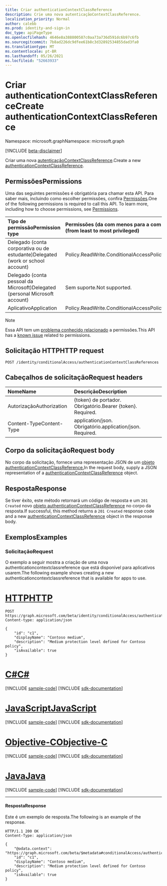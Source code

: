 ```yaml
---
title: Criar authenticationContextClassReference
description: Crie uma nova autenticaçãoContextClassReference.
localization_priority: Normal
author: calebb
ms.prod: identity-and-sign-in
doc_type: apiPageType
ms.openlocfilehash: 4646e8a388800587c0aa73a736d591dc6b97c6fb
ms.sourcegitcommit: 7b8ad226dc9dfee61b8c3d32892534855dad3fa0
ms.translationtype: MT
ms.contentlocale: pt-BR
ms.lasthandoff: 05/26/2021
ms.locfileid: "52663933"
---
```

# <a name="create-authenticationcontextclassreference"></a><span data-ttu-id="31412-103">Criar authenticationContextClassReference</span><span class="sxs-lookup"><span data-stu-id="31412-103">Create authenticationContextClassReference</span></span>

<span data-ttu-id="31412-104">Namespace: microsoft.graph</span><span class="sxs-lookup"><span data-stu-id="31412-104">Namespace: microsoft.graph</span></span>

[!INCLUDE [beta-disclaimer](../../includes/beta-disclaimer.md)]

<span data-ttu-id="31412-105">Criar uma nova [autenticaçãoContextClassReference](../resources/authenticationContextClassReference.md).</span><span class="sxs-lookup"><span data-stu-id="31412-105">Create a new [authenticationContextClassReference](../resources/authenticationContextClassReference.md).</span></span>

## <a name="permissions"></a><span data-ttu-id="31412-106">Permissões</span><span class="sxs-lookup"><span data-stu-id="31412-106">Permissions</span></span>

<span data-ttu-id="31412-p101">Uma das seguintes permissões é obrigatória para chamar esta API. Para saber mais, incluindo como escolher permissões, confira [Permissões](/graph/permissions-reference).</span><span class="sxs-lookup"><span data-stu-id="31412-p101">One of the following permissions is required to call this API. To learn more, including how to choose permissions, see [Permissions](/graph/permissions-reference).</span></span>

|<span data-ttu-id="31412-109">Tipo de permissão</span><span class="sxs-lookup"><span data-stu-id="31412-109">Permission type</span></span>                        | <span data-ttu-id="31412-110">Permissões (da com menos para a com mais privilégios)</span><span class="sxs-lookup"><span data-stu-id="31412-110">Permissions (from least to most privileged)</span></span>                    |
|:--------------------------------------|:---------------------------------------------------------------|
|<span data-ttu-id="31412-111">Delegado (conta corporativa ou de estudante)</span><span class="sxs-lookup"><span data-stu-id="31412-111">Delegated (work or school account)</span></span>     | <span data-ttu-id="31412-112">Policy.ReadWrite.ConditionalAccess</span><span class="sxs-lookup"><span data-stu-id="31412-112">Policy.ReadWrite.ConditionalAccess</span></span> |
|<span data-ttu-id="31412-113">Delegado (conta pessoal da Microsoft)</span><span class="sxs-lookup"><span data-stu-id="31412-113">Delegated (personal Microsoft account)</span></span> | <span data-ttu-id="31412-114">Sem suporte.</span><span class="sxs-lookup"><span data-stu-id="31412-114">Not supported.</span></span> |
|<span data-ttu-id="31412-115">Aplicativo</span><span class="sxs-lookup"><span data-stu-id="31412-115">Application</span></span>                            | <span data-ttu-id="31412-116">Policy.ReadWrite.ConditionalAccess</span><span class="sxs-lookup"><span data-stu-id="31412-116">Policy.ReadWrite.ConditionalAccess</span></span> |

> [!NOTE]
> <span data-ttu-id="31412-117">Essa API tem um [problema conhecido relacionado](/graph/known-issues#permissions) a permissões.</span><span class="sxs-lookup"><span data-stu-id="31412-117">This API has a [known issue](/graph/known-issues#permissions) related to permissions.</span></span>

## <a name="http-request"></a><span data-ttu-id="31412-118">Solicitação HTTP</span><span class="sxs-lookup"><span data-stu-id="31412-118">HTTP request</span></span>

<!-- { "blockType": "ignored" } -->

```http
POST /identity/conditionalAccess/authenticationContextClassReferences
```

## <a name="request-headers"></a><span data-ttu-id="31412-119">Cabeçalhos de solicitação</span><span class="sxs-lookup"><span data-stu-id="31412-119">Request headers</span></span>

| <span data-ttu-id="31412-120">Nome</span><span class="sxs-lookup"><span data-stu-id="31412-120">Name</span></span>          | <span data-ttu-id="31412-121">Descrição</span><span class="sxs-lookup"><span data-stu-id="31412-121">Description</span></span>      |
|:--------------|:-----------------|
| <span data-ttu-id="31412-122">Autorização</span><span class="sxs-lookup"><span data-stu-id="31412-122">Authorization</span></span> | <span data-ttu-id="31412-p102">{token} de portador. Obrigatório.</span><span class="sxs-lookup"><span data-stu-id="31412-p102">Bearer {token}. Required.</span></span>   |
| <span data-ttu-id="31412-125">Content-Type</span><span class="sxs-lookup"><span data-stu-id="31412-125">Content-Type</span></span>  | <span data-ttu-id="31412-p103">application/json. Obrigatório.</span><span class="sxs-lookup"><span data-stu-id="31412-p103">application/json. Required.</span></span> |

## <a name="request-body"></a><span data-ttu-id="31412-128">Corpo da solicitação</span><span class="sxs-lookup"><span data-stu-id="31412-128">Request body</span></span>

<span data-ttu-id="31412-129">No corpo da solicitação, fornece uma representação JSON de um [objeto authenticationContextClassReference.](../resources/authenticationcontextclassreference.md)</span><span class="sxs-lookup"><span data-stu-id="31412-129">In the request body, supply a JSON representation of a [authenticationContextClassReference](../resources/authenticationcontextclassreference.md) object.</span></span>

## <a name="response"></a><span data-ttu-id="31412-130">Resposta</span><span class="sxs-lookup"><span data-stu-id="31412-130">Response</span></span>

<span data-ttu-id="31412-131">Se tiver êxito, este método retornará um código de resposta e um `201 Created` novo [objeto authenticationContextClassReference](../resources/authenticationcontextclassreference.md) no corpo da resposta.</span><span class="sxs-lookup"><span data-stu-id="31412-131">If successful, this method returns a `201 Created` response code and a new [authenticationContextClassReference](../resources/authenticationcontextclassreference.md) object in the response body.</span></span>

## <a name="examples"></a><span data-ttu-id="31412-132">Exemplos</span><span class="sxs-lookup"><span data-stu-id="31412-132">Examples</span></span>

### <a name="request"></a><span data-ttu-id="31412-133">Solicitação</span><span class="sxs-lookup"><span data-stu-id="31412-133">Request</span></span>
<span data-ttu-id="31412-134">O exemplo a seguir mostra a criação de uma nova authenticationcontextclassreference que está disponível para aplicativos usarem.</span><span class="sxs-lookup"><span data-stu-id="31412-134">The following example shows creating a new authenticationcontextclassreference that is available for apps to use.</span></span>




# <a name="http"></a>[<span data-ttu-id="31412-135">HTTP</span><span class="sxs-lookup"><span data-stu-id="31412-135">HTTP</span></span>](#tab/http)
<!-- {
  "blockType": "request",
  "name": "create_authenticationcontextclassreference"
}-->

```http
POST https://graph.microsoft.com/beta/identity/conditionalAccess/authenticationContextClassReferences
Content-type: application/json

{
    "id": "c1",
    "displayName": "Contoso medium",
    "description": "Medium protection level defined for Contoso policy",
    "isAvailable": true
}

```
# <a name="c"></a>[<span data-ttu-id="31412-136">C#</span><span class="sxs-lookup"><span data-stu-id="31412-136">C#</span></span>](#tab/csharp)
[!INCLUDE [sample-code](../includes/snippets/csharp/create-authenticationcontextclassreference-csharp-snippets.md)]
[!INCLUDE [sdk-documentation](../includes/snippets/snippets-sdk-documentation-link.md)]

# <a name="javascript"></a>[<span data-ttu-id="31412-137">JavaScript</span><span class="sxs-lookup"><span data-stu-id="31412-137">JavaScript</span></span>](#tab/javascript)
[!INCLUDE [sample-code](../includes/snippets/javascript/create-authenticationcontextclassreference-javascript-snippets.md)]
[!INCLUDE [sdk-documentation](../includes/snippets/snippets-sdk-documentation-link.md)]

# <a name="objective-c"></a>[<span data-ttu-id="31412-138">Objective-C</span><span class="sxs-lookup"><span data-stu-id="31412-138">Objective-C</span></span>](#tab/objc)
[!INCLUDE [sample-code](../includes/snippets/objc/create-authenticationcontextclassreference-objc-snippets.md)]
[!INCLUDE [sdk-documentation](../includes/snippets/snippets-sdk-documentation-link.md)]

# <a name="java"></a>[<span data-ttu-id="31412-139">Java</span><span class="sxs-lookup"><span data-stu-id="31412-139">Java</span></span>](#tab/java)
[!INCLUDE [sample-code](../includes/snippets/java/create-authenticationcontextclassreference-java-snippets.md)]
[!INCLUDE [sdk-documentation](../includes/snippets/snippets-sdk-documentation-link.md)]

---




#### <a name="response"></a><span data-ttu-id="31412-140">Resposta</span><span class="sxs-lookup"><span data-stu-id="31412-140">Response</span></span>

<span data-ttu-id="31412-141">Este é um exemplo de resposta.</span><span class="sxs-lookup"><span data-stu-id="31412-141">The following is an example of the response.</span></span>
<!-- {
  "blockType": "response",
  "truncated": false,
  "@odata.type": "microsoft.graph.authenticationContextClassReference"
} -->

```http
HTTP/1.1 200 OK
Content-Type: application/json

{
    "@odata.context": "https://graph.microsoft.com/beta/$metadata#conditionalAccess/authenticationContextClassReference/$entity",
    "id": "c1",
    "displayName": "Contoso medium",
    "description": "Medium protection level defined for Contoso policy",
    "isAvailable": true
}

```

<!-- uuid: 16cd6b66-4b1a-43a1-adaf-3a886856ed98
2019-02-04 14:57:30 UTC -->
<!-- {
  "type": "#page.annotation",
  "description": "Create authenticationContextClassReference",
  "keywords": "",
  "section": "documentation",
  "tocPath": ""
}-->
